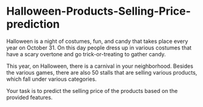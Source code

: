 # Halloween-Products-Selling-Price-prediction

Halloween is a night of costumes, fun, and candy that takes place every year on October 31. On this day people dress up in various costumes that have a scary overtone and go trick-or-treating to gather candy.

This year, on Halloween, there is a carnival in your neighborhood. Besides the various games, there are also 50 stalls that are selling various products, which fall under various categories.

Your task is to predict the selling price of the products based on the provided features. 
